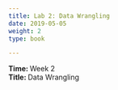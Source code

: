 ```yaml
---
title: Lab 2: Data Wrangling
date: 2019-05-05
weight: 2
type: book

---
```


<b> Time: </b> Week 2 <br>
<b> Title: </b> Data Wrangling <br>
